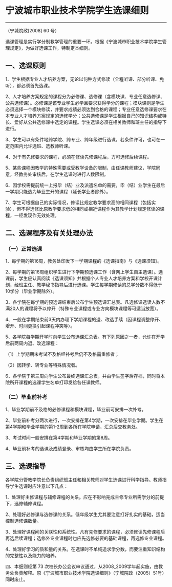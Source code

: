 # 宁波城市职业技术学院学生选课细则
---
（宁城院政[2008] 60 号）

选课管理是实行学分制教学管理的重要一环。根据《宁波城市职业技术学院学生管理规定》，为做好选课工作，特制定本细则。

## 一、选课原则

1、学生根据专业人才培养方案，无论以何种方式修读（全程听课、部分听课、免听），都必须首先选课。

2、人才培养方案规定的课程分为必修课、选修课（含模块课、专业任意选修课、公共选修课）。必修课是该专业学生必学且要求获得学分的课程；模块课则是学生必须选择一个模块修读，并要求成绩必须达到合格的课程；专业任意选修课要求在本专业人才培养方案规定的选修学分；公共选修课是学生根据自己的知识结构或特长、爱好从公共选修课中选定的课程。学生选课必须在相关教师和班主任的指导下进行。

3、学生可以有条件地跨学院、跨专业、跨年级进行选课，若条件许可，也可在一定范围内允许选班、选教师听课。

4、对于有先修要求的课程，必须在修读先修课程后，方可选修后续课程。

5、某些课程因教学的特殊需要或受教学设备的限制，由任课教师建议，学院同意，经教务处审核后，在学生选课时进行人数限制。

6、因学校需提前统一上报毕（结）业及派遣名单的需要，毕（结）业学生在最后一学期只能选为毕业生开的课程（延长学业者除外）。

7、学生可根据自己的实际情况，修读比规定教学要求高的相同课程（包括实验），但不得选修比原教学要求低的相同或相近课程作为其教学计划规定修读的课程，一经发现作无效处理。

## 二、选课程序及有关处理办法

### （一）正常选课

1、每学期的第16周，教务处印发下一学期课程的《选课指南》与《选课须知》。

2、每学期的第16周组织学生进行下学期预选课工作（含网上学生自主选课）。选课前，学生应认真阅读《选课须知》并根据个人专业人才培养方案和学校开课计划，经班主任、教学秘书指导后进行选课。学生每学期修读的总学分数不得低于10学分（毕业学期除外）。

3、各学院在每学期的预选课结束后公布学生预选课汇总表。凡选修课选读人数不满20人的课程将予以停开（特殊专业课程或专业方向模块课程等可适当放宽）。

4、一般在学期结束前3天内办理下学期课程的退、改选手续（因课程调整停开、增开、时间更换引起课程冲突等）。

5、各学院每学期开学时向学生公布选课汇总表。有下列原因之一者，允许在开学后前两周内退、改选课程：

（1）上学期期末考试不及格经补考后仍不及格需重修者；

（2）因转学、转专业等特殊情况者。

6、各学院于第三周向学生公布最终选课汇总表，并由学生签字后存档，同时将本院所开课程的选课学生名单打印发给各任课教师。

### （二）毕业前补考

1、毕业学期前不及格的必修课程和模块课程，毕业前可安排一次补考。

2、毕业前补考分两次进行，一次安排在第4学期，一次安排在毕业学期。学生在第4学期和毕业学期的第1-2周到各所在学院申请，汇总后交教务处。

3、考试时间一般安排在第4学期和毕业学期的第8周。

4、毕业前补考的选课及成绩登录、审核均由学生所在学院负责。

## 三、选课指导

各学院分管教学院长负责组织班主任和相关教师对学生选课进行科学指导。教师指导学生选课时应注意以下几点：

1、处理好主修课程与辅修课程的关系。应在不影响完成主修专业所需学分的前提下，选修辅修课程。

2、处理好必修课与选修课的关系。低年级学生尤其要注意打好扎实的基础，适当控制选修课数量。

3、处理好课程间的关联性和系统性。凡有先修要求的课程，必须修读先修课程后再选后续课程；选修外专业课程时也应先选修必要的基础课程，再选修专业课程。

4、处理好学习的质和量的关系。在选课时不单纯追求学分数，而要注重知识结构的完整性以及能力的培养。

四、本细则经第 73 次校长办公会议审议通过，从2008_2009学年起实施，由教务处负责解释。原《宁波城市职业技术学院选课细则》（宁城院政（2005）51号）同时废止。

